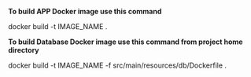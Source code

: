 **To build APP Docker image use this command**

docker build -t IMAGE_NAME .

**To build Database Docker image use this command from project home directory**

 docker build -t IMAGE_NAME -f src/main/resources/db/Dockerfile .